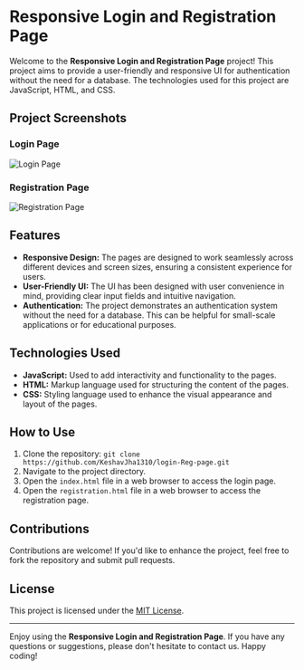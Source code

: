# Responsive Login and Registration Page

Welcome to the **Responsive Login and Registration Page** project! This project aims to provide a user-friendly and responsive UI for authentication without the need for a database. The technologies used for this project are JavaScript, HTML, and CSS.

## Project Screenshots

### Login Page
![Login Page](https://github.com/KeshavJha1310/login-Reg-page/assets/124581153/7fe28d15-d346-454f-99d3-a663771e85e8)

### Registration Page
![Registration Page](https://github.com/KeshavJha1310/login-Reg-page/assets/124581153/510831cf-a5d5-461f-b1cf-e73e06856964)

## Features

- **Responsive Design:** The pages are designed to work seamlessly across different devices and screen sizes, ensuring a consistent experience for users.
- **User-Friendly UI:** The UI has been designed with user convenience in mind, providing clear input fields and intuitive navigation.
- **Authentication:** The project demonstrates an authentication system without the need for a database. This can be helpful for small-scale applications or for educational purposes.

## Technologies Used

- **JavaScript:** Used to add interactivity and functionality to the pages.
- **HTML:** Markup language used for structuring the content of the pages.
- **CSS:** Styling language used to enhance the visual appearance and layout of the pages.

## How to Use

1. Clone the repository: `git clone https://github.com/KeshavJha1310/login-Reg-page.git`
2. Navigate to the project directory.
3. Open the `index.html` file in a web browser to access the login page.
4. Open the `registration.html` file in a web browser to access the registration page.

## Contributions

Contributions are welcome! If you'd like to enhance the project, feel free to fork the repository and submit pull requests.

## License

This project is licensed under the [MIT License](LICENSE).

---

Enjoy using the **Responsive Login and Registration Page**. If you have any questions or suggestions, please don't hesitate to contact us. Happy coding! 
